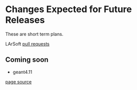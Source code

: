 # Changes Expected for Future Releases

These are short term plans.

LArSoft [pull requests](https://github.com/orgs/LArSoft/projects/4)


## Coming soon

- geant4.11

[page source](https://github.com/LArSoft/larsoft.github.io/blob/main/LArSoftWiki/releases/FutureChanges.md)
